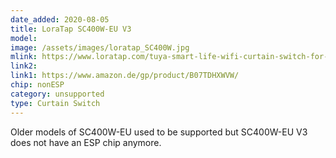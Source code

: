 ```yaml
---
date_added: 2020-08-05
title: LoraTap SC400W-EU V3
model: 
image: /assets/images/loratap_SC400W.jpg
mlink: https://www.loratap.com/tuya-smart-life-wifi-curtain-switch-for-electric-motorized-curtain-blind-roller-shutter-google-home-amazon-alexa-voice-control-p0014.html
link2: 
link1: https://www.amazon.de/gp/product/B07TDHXWVW/
chip: nonESP
category: unsupported
type: Curtain Switch
---
```

Older models of SC400W-EU used to be supported but SC400W-EU V3 does not have an ESP chip anymore.
